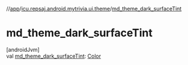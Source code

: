 //[app](../../index.md)/[icu.repsaj.android.mytrivia.ui.theme](index.md)/[md_theme_dark_surfaceTint](md_theme_dark_surface-tint.md)

# md_theme_dark_surfaceTint

[androidJvm]\
val [md_theme_dark_surfaceTint](md_theme_dark_surface-tint.md): [Color](https://developer.android.com/reference/kotlin/androidx/compose/ui/graphics/Color.html)

